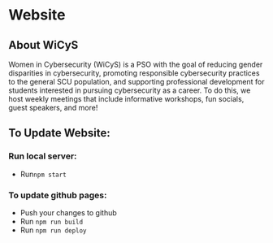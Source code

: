 # Website
## About WiCyS
Women in Cybersecurity (WiCyS) is a PSO with the goal of reducing gender disparities in cybersecurity, promoting responsible cybersecurity practices to the general SCU population, and supporting professional development for students interested in pursuing cybersecurity as a career. To do this, we host weekly meetings that include informative workshops, fun socials, guest speakers, and more!

## To Update Website:
### Run local server: 
- Run`npm start`

### To update github pages:
- Push your changes to github
- Run `npm run build`
- Run `npm run deploy`